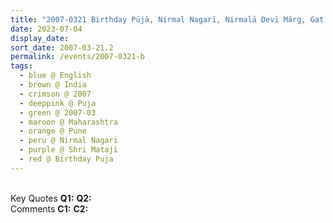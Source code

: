 ```yaml
---
title: "2007-0321 Birthday Pūjā, Nirmal Nagarī, Nirmalā Devī Mārg, Gat No. 26, Pune, Maharashtra, India"
date: 2023-07-04
display_date: 
sort_date: 2007-03-21.2
permalink: /events/2007-0321-b
tags:
  - blue @ English
  - brown @ India
  - crimson @ 2007
  - deeppink @ Puja
  - green @ 2007-03
  - maroon @ Maharashtra
  - orange @ Pune
  - peru @ Nirmal Nagari
  - purple @ Shri Mataji
  - red @ Birthday Puja
---
```


<br>

<wave-list>
  <list-title color="DarkSeaGreen" width="55">Key Quotes</list-title>
  <list-item color="BlanchedAlmond" width="280"><b>Q1:</b> <i></i></list-item>
  <list-item color="Lavender" width="280"><b>Q2:</b> <i></i></list-item>
</wave-list>

<br>

<wave-list>
  <list-title color="DarkSeaGreen" width="55">Comments</list-title>
  <list-item color="BlanchedAlmond" width="280"><b>C1:</b> <i></i></list-item>
  <list-item color="Lavender" width="280"><b>C2:</b> <i></i></list-item>
</wave-list>